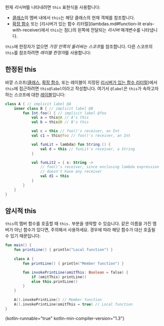 [//]: # (title: this 표현식)

현재 *리시버*를 나타내려면 `this` 표현식을 사용합니다:

*   [클래스](classes.md#inheritance)의 멤버 내에서 `this`는 해당 클래스의 현재 객체를 참조합니다.
*   [확장 함수](extensions.md) 또는 [리시버가 있는 함수 리터럴](lambdas.md#function-lit erals-with-receiver)에서
    `this`는 점(.)의 왼쪽에 전달되는 *리시버* 매개변수를 나타냅니다.

`this`에 한정자가 없으면 *가장 안쪽의 둘러싸는 스코프*를 참조합니다. 다른 스코프의 `this`를 참조하려면 *레이블 한정자*를 사용합니다:

## 한정된 this

바깥 스코프([클래스](classes.md), [확장 함수](extensions.md), 또는 레이블이 지정된 [리시버가 있는 함수 리터럴](lambdas.md#function-literals-with-receiver))에서 `this`에 접근하려면 `this@label`이라고 작성합니다. 여기서 `@label`은 `this`가 속하고자 하는 스코프에 대한 [레이블](returns.md)입니다:

```kotlin
class A { // implicit label @A
    inner class B { // implicit label @B
        fun Int.foo() { // implicit label @foo
            val a = this@A // A's this
            val b = this@B // B's this

            val c = this // foo()'s receiver, an Int
            val c1 = this@foo // foo()'s receiver, an Int

            val funLit = lambda@ fun String.() {
                val d = this // funLit's receiver, a String
            }

            val funLit2 = { s: String ->
                // foo()'s receiver, since enclosing lambda expression
                // doesn't have any receiver
                val d1 = this
            }
        }
    }
}
```

## 암시적 this

`this`의 멤버 함수를 호출할 때 `this.` 부분을 생략할 수 있습니다.
같은 이름을 가진 멤버가 아닌 함수가 있다면, 주의해서 사용하세요. 경우에 따라 해당 함수가 대신 호출될 수 있기 때문입니다:

```kotlin
fun main() {
    fun printLine() { println("Local function") }
    
    class A {
        fun printLine() { println("Member function") }

        fun invokePrintLine(omitThis: Boolean = false) {
            if (omitThis) printLine()
            else this.printLine()
        }
    }
    
    A().invokePrintLine() // Member function
    A().invokePrintLine(omitThis = true) // Local function
}
```
{kotlin-runnable="true" kotlin-min-compiler-version="1.3"}